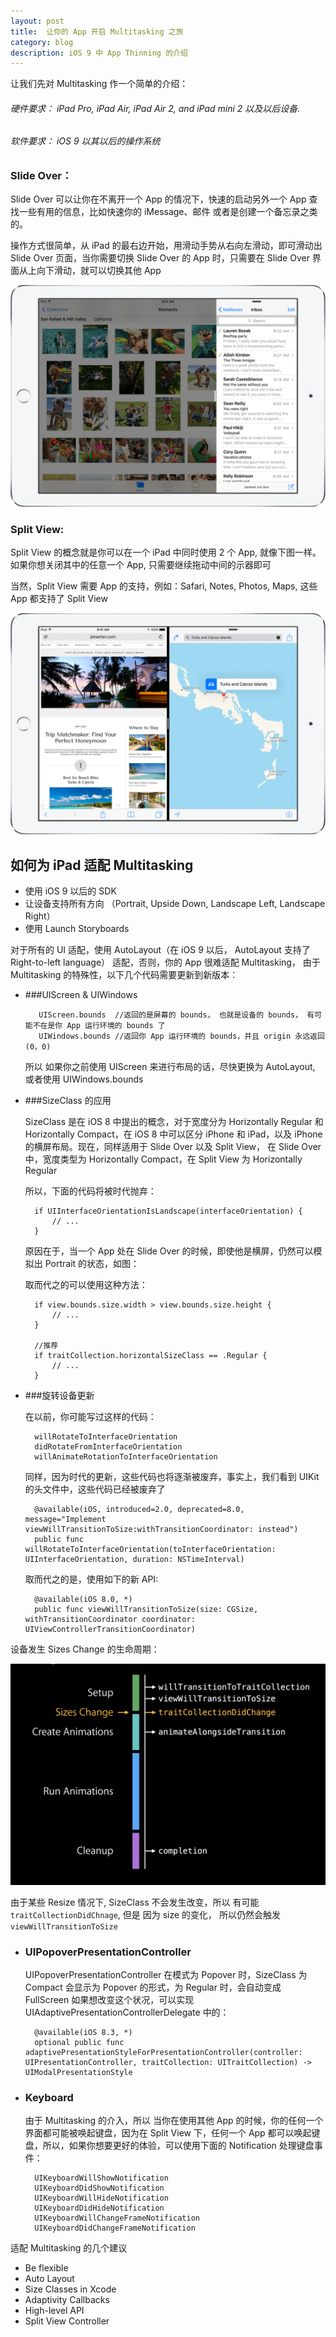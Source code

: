 ```yaml
---
layout: post
title: 	让你的 App 开启 Multitasking 之旅
category: blog
description: iOS 9 中 App Thinning 的介绍
---
```



让我们先对 Multitasking 作一个简单的介绍：

###### 硬件要求： iPad Pro, iPad Air, iPad Air 2, and iPad mini 2 以及以后设备.
###### 软件要求： iOS 9 以其以后的操作系统

### Slide Over：

Slide Over 可以让你在不离开一个 App 的情况下，快速的启动另外一个 App 查找一些有用的信息，比如快速你的 iMessage、邮件 或者是创建一个备忘录之类的。

操作方式很简单，从 iPad 的最右边开始，用滑动手势从右向左滑动，即可滑动出 Slide Over 页面，当你需要切换 Slide Over 的 App 时，只需要在 Slide Over 界面从上向下滑动，就可以切换其他 App

![Slide Over](/images/blog/GettingStartWithMultitasking/ipad-ios9-slide-over.jpg)

### Split View:

Split View 的概念就是你可以在一个 iPad 中同时使用 2 个 App, 就像下图一样。如果你想关闭其中的任意一个 App, 只需要继续拖动中间的示器即可

当然，Split View 需要 App 的支持，例如：Safari, Notes, Photos, Maps, 这些 App 都支持了 Split View

![Split View](/images/blog/GettingStartWithMultitasking/ipad-ios9-split-view.jpg)

## 如何为 iPad 适配 Multitasking

* 使用 iOS 9 以后的 SDK
* 让设备支持所有方向 （Portrait, Upside Down, Landscape Left, Landscape Right）
* 使用 Launch Storyboards

对于所有的 UI 适配，使用 AutoLayout（在 iOS 9 以后， AutoLayout 支持了 Right-to-left language） 适配，否则，你的 App 很难适配 Multitasking， 由于 Multitasking 的特殊性，以下几个代码需要更新到新版本：

* ###UIScreen & UIWindows

		 UIScreen.bounds  //返回的是屏幕的 bounds， 也就是设备的 bounds， 有可能不在是你 App 运行环境的 bounds 了
		 UIWindows.bounds //返回你 App 运行环境的 bounds，并且 origin 永远返回 (0，0)
		 
	所以 如果你之前使用 UIScreen 来进行布局的话，尽快更换为 AutoLayout, 或者使用 UIWindows.bounds

* ###SizeClass 的应用

	SizeClass 是在 iOS 8 中提出的概念，对于宽度分为 Horizontally Regular 和 Horizontally Compact，在 iOS 8 中可以区分 iPhone 和 iPad，以及 iPhone 的横屏布局。现在，同样适用于 Slide Over 以及 Split View， 在 Slide Over 中，宽度类型为 Horizontally Compact，在 Split View 为 Horizontally Regular
	
	所以，下面的代码将被时代抛弃：
	
		if UIInterfaceOrientationIsLandscape(interfaceOrientation) {
			// ...
		}

	原因在于，当一个 App 处在 Slide Over 的时候，即使他是横屏，仍然可以模拟出 Portrait 的状态，如图：
	

    取而代之的可以使用这种方法：

    	if view.bounds.size.width > view.bounds.size.height {
			// ...
		}
	
		//推荐
		if traitCollection.horizontalSizeClass == .Regular {
			// ...  
		}

* ###旋转设备更新
 
  在以前，你可能写过这样的代码：
  	
		willRotateToInterfaceOrientation
		didRotateFromInterfaceOrientation
		willAnimateRotationToInterfaceOrientation


  同样，因为时代的更新，这些代码也将逐渐被废弃，事实上，我们看到 UIKit 的头文件中，这些代码已经被废弃了
  
  		@available(iOS, introduced=2.0, deprecated=8.0, message="Implement viewWillTransitionToSize:withTransitionCoordinator: instead")
    	public func willRotateToInterfaceOrientation(toInterfaceOrientation: UIInterfaceOrientation, duration: NSTimeInterval)
	
  取而代之的是，使用如下的新 API:
  
  		@available(iOS 8.0, *)
    	public func viewWillTransitionToSize(size: CGSize, withTransitionCoordinator coordinator: UIViewControllerTransitionCoordinator)
    	
  
设备发生 Sizes Change 的生命周期：

![Slide Over](/images/blog/GettingStartWithMultitasking/size-change.jpg)

由于某些 Resize 情况下,  SizeClass 不会发生改变，所以 有可能 `traitCollectionDidChnage`, 但是 因为 size 的变化， 所以仍然会触发 `viewWillTransitionToSize`

* ### UIPopoverPresentationController	
	UIPopoverPresentationController 在模式为 Popover 时，SizeClass 为 Compact 会显示为 Popover 的形式，为 Regular 时，会自动变成 FullScreen
	如果想改变这个状况，可以实现 UIAdaptivePresentationControllerDelegate 中的：
	
		@available(iOS 8.3, *)
    	optional public func adaptivePresentationStyleForPresentationController(controller: UIPresentationController, traitCollection: UITraitCollection) -> UIModalPresentationStyle
	
* ### Keyboard
	
	由于 Multitasking 的介入，所以 当你在使用其他 App 的时候，你的任何一个界面都可能被唤起键盘，因为在 Split View 下，任何一个 App 都可以唤起键盘，所以，如果你想要更好的体验，可以使用下面的 Notification 处理键盘事件：
		
		UIKeyboardWillShowNotification
		UIKeyboardDidShowNotification
		UIKeyboardWillHideNotification
		UIKeyboardDidHideNotification
		UIKeyboardWillChangeFrameNotification
		UIKeyboardDidChangeFrameNotification
	
	
适配 Multitasking 的几个建议

* Be flexible
* Auto Layout
* Size Classes in Xcode 
* Adaptivity Callbacks
* High-level API
* Split View Controller
 
  

